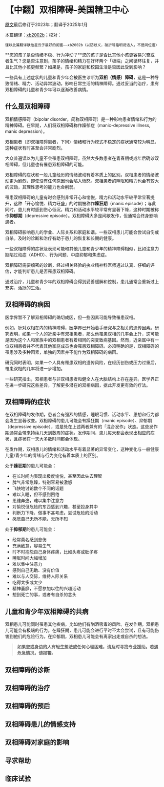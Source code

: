 # 【中翻】双相障碍-美国精卫中心

[原文](https://www.nimh.nih.gov/health/publications/bipolar-disorder-in-children-and-teens)最后修订于2023年；翻译于2025年1月

本篇翻译：[xb2002b](https://github.com/xb2002b)；校对：<!--[MrZ](https://github.com/MrZ626)-->

`谨以此篇翻译献给星云子最好的闺蜜——xb2002b（以防歧义，破折号指明说话人，不是同位语）`

**您的孩子是否情绪不稳、行为冲动？**您的孩子是否比其他小孩更容易兴奋或者生气？您是否注意到，孩子的情绪和精力在好坏两个「极端」之间循环往复，并且比其他小孩更频繁？如果是，孩子的家庭和校园生活是否因此受到影响？

一些具有上述症状的儿童和青少年会被医生诊断为**双相（情感）障碍**，这是一种导致情绪、精力、活动异常波动，影响日常生活的精神障碍。通过妥当的治疗，患有双相障碍的儿童和青少年可以逐渐改善病情。

## 什么是双相障碍

双相情感障碍（bipolar disorder，简称双相障碍）是一种影响患者情绪和行为的精神障碍。在早期，人们将双相障碍称作躁郁症（manic-depressive illness, manic depression）。

双相患者（即双相障碍患者，下同）情绪和行为模式不稳定的症状通常较为明显，这种症状有时甚至会非常剧烈。

大众普遍误以为儿童不会罹患双相障碍。虽然大多数患者在青春期或成年后确诊双相障碍，但儿童也有罹患双相障碍的可能。

双相障碍的症状和一般儿童经历的情绪波动有着本质上的区别。双相患者的情绪波动更为剧烈，即使没有任何原因也会陷入愤怒。双相患者的睡眠和精力也会有较大的波动，其理性思考的能力也会削弱。

罹患双相障碍的儿童有时会感到非常开心和愉悦，精力和活动水平较平常显著提升，这种「开心愉悦、精力旺盛」的时期被称作**躁狂期**（manic episode）；与此同时，患儿有时感到伤心低沉，精力和活动水平较平常有显著下降，这种时期被称作**抑郁期**（depressive episode）。双相障碍大多是间歇发作，但通常会终身影响患者。

双相障碍影响患儿的学业、人际关系和家庭和谐。一些双相患儿可能会尝试自伤或自杀。及时的诊断和治疗有助于患儿的恢复和长期的健康。

一些双相障碍的症状及表现可能和其他儿童和青少年的精神障碍相似，比如注意力缺陷过动症（ADHD）、行为问题、中度抑郁和焦虑症。

双相障碍需要缜密的诊断，经过相关经验的执业精神科医师通过认真、仔细的评估，才能判断患儿是否罹患双相障碍。

通过治疗，儿童和青少年的双相障碍会得到妥善缓解和控制，患儿通常会重新过上充实、活跃的生活。

## 双相障碍的病因

医学界暂不了解双相障碍的确切成因，但一些因素可能导致罹患双相。

例如，针对双相在内的精神障碍，医学界已开始着手研究与之相关的遗传因素。研究表明，如果一个人的近亲中有双相患者，那么他罹患双相的几率会上升，这可能是因为这个人和家族中的双相患者有着相同的突变致病基因。然而，近亲属中有一位双相患者并不代表其他家庭成员也会罹患双相障碍。必须明确的是，双相障碍的罹患涉及多种因素，单独的因素并不能作为双相障碍的病因。

研究同时表明，如果一个人具有罹患双相的遗传风险，在经历创伤或压力过重后，罹患双相的几率将进一步增加。

一些研究指出，双相患者与非双相患者和健全人在大脑结构上存在差异。医学界正在进一步研究这些差异，了解更多潜在的双相病因，据此开发更有效的疗法。

## 双相障碍的症状

在双相障碍的发作期，患者会有强烈的情感，睡眠习惯、活动水平、思想和行为都会发生显著改变。双相障碍的患儿可能会有躁狂期（manic episode）、抑郁期（depressive episode），或是处在上述两者兼有的「混合发作」状态。这些发作期通常会带来持续几天到数周的症状。发作期间，患儿每天都会表现出相应的症状，且症状在一天大多数时间都会体现。

在发作期，双相患儿的情绪和活动水平有着显著的异常变化，这种变化与一般健康儿童/青少年的情绪与行为变化有着本质上的区别。

处于**躁狂期**的患儿可能会：

- 在长时间内表现出极度愉悦，甚至因此失去理智
- 脾气非常急躁，特别容易被激怒
- 飞快地讨论数个不同的话题
- 难以入睡，但不感到困倦
- 思维奔逸，难以集中注意力
- 对愉悦但危险的东西感到兴趣，甚至投身其中
- 判断力下降，做事不甚考虑，尝试危险的活动
- 感觉自己无所不能，无所不知

处于**抑郁期**的患儿可能会：

- 经常莫名感到悲伤
- 充满敌意，容易生气
- 时不时抱怨自己身体疼痛，比如头疼或肚子疼
- 睡眠时间大幅增加
- 难以集中注意力
- 感到自己无助、没有价值
- 难以与人交际，维持人际关系
- 吃得太多或太少
- 精神萎靡，不愿参加以往的兴趣活动
- 想到死亡的事，或者有自杀的念头

## 儿童和青少年双相障碍的共病

双相患儿可能同时罹患其他疾病。比如他们有酗酒吸毒的风险。在发作期，双相患儿可能会有极端的行为。在躁狂期，患儿可能会进行平时不太会尝试，且有可能伤害到他们的危险行为。在抑郁期，双相患儿可能会有离家出走或自杀的想法。

> **如果您或身边的人有轻生想法或任何心理困难，请及时寻找专业援助。若遇危急情况，请报警。**

## 双相障碍的诊断

## 双相障碍的治疗

## 双相障碍的预后

## 双相障碍患儿的情感支持

## 双相障碍对家庭的影响

## 寻求帮助

## 临床试验
